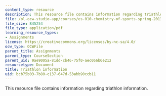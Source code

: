 ```yaml
---
content_type: resource
description: This resource file contains information regarding triathlon information.
file: /ol-ocw-studio-app/courses/es-010-chemistry-of-sports-spring-2013/bcb75b037b80c137647d53abb90ccb11_MITES_010S13_trathln_info.pdf
file_size: 845254
file_type: application/pdf
learning_resource_types:
- Assignments
license: https://creativecommons.org/licenses/by-nc-sa/4.0/
ocw_type: OCWFile
parent_title: Assignments
parent_type: CourseSection
parent_uid: 9ae9005a-81dd-cb46-75f0-aec066b6e212
resourcetype: Document
title: Triathlon information
uid: bcb75b03-7b80-c137-647d-53abb90ccb11
---
```

This resource file contains information regarding triathlon information.